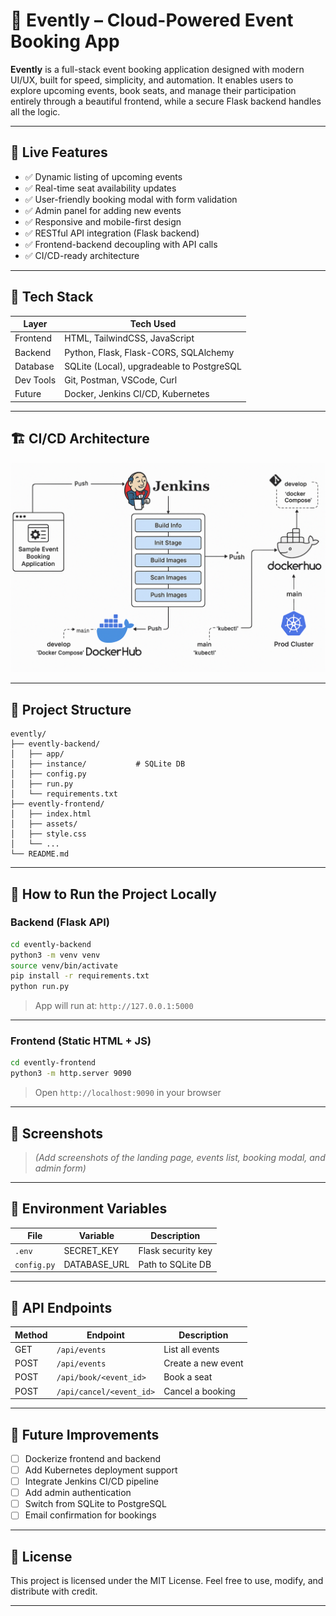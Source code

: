 # 🎫 Evently – Cloud-Powered Event Booking App

**Evently** is a full-stack event booking application designed with modern UI/UX, built for speed, simplicity, and automation. It enables users to explore upcoming events, book seats, and manage their participation entirely through a beautiful frontend, while a secure Flask backend handles all the logic.

---

## 🚀 Live Features

* ✅ Dynamic listing of upcoming events
* ✅ Real-time seat availability updates
* ✅ User-friendly booking modal with form validation
* ✅ Admin panel for adding new events
* ✅ Responsive and mobile-first design
* ✅ RESTful API integration (Flask backend)
* ✅ Frontend-backend decoupling with API calls
* ✅ CI/CD-ready architecture

---

## 🧱 Tech Stack

| Layer     | Tech Used                                 |
| --------- | ----------------------------------------- |
| Frontend  | HTML, TailwindCSS, JavaScript             |
| Backend   | Python, Flask, Flask-CORS, SQLAlchemy     |
| Database  | SQLite (Local), upgradeable to PostgreSQL |
| Dev Tools | Git, Postman, VSCode, Curl                |
| Future    | Docker, Jenkins CI/CD, Kubernetes         |

---

## 🏗️ CI/CD Architecture

![Evently CI/CD Architecture](images/ci-cd-diagram.png)


---

## 📂 Project Structure

```
evently/
├── evently-backend/
│   ├── app/
│   ├── instance/           # SQLite DB
│   ├── config.py
│   ├── run.py
│   └── requirements.txt
├── evently-frontend/
│   ├── index.html
│   ├── assets/
│   ├── style.css
│   └── ...
└── README.md
```

---

## 💠 How to Run the Project Locally

### Backend (Flask API)

```bash
cd evently-backend
python3 -m venv venv
source venv/bin/activate
pip install -r requirements.txt
python run.py
```

> App will run at: `http://127.0.0.1:5000`

---

### Frontend (Static HTML + JS)

```bash
cd evently-frontend
python3 -m http.server 9090
```

> Open `http://localhost:9090` in your browser

---

## 🎨 Screenshots

> *(Add screenshots of the landing page, events list, booking modal, and admin form)*

---

## 🔐 Environment Variables

| File        | Variable      | Description        |
| ----------- | ------------- | ------------------ |
| `.env`      | SECRET\_KEY   | Flask security key |
| `config.py` | DATABASE\_URL | Path to SQLite DB  |

---

## 🧠 API Endpoints

| Method | Endpoint                 | Description        |
| ------ | ------------------------ | ------------------ |
| GET    | `/api/events`            | List all events    |
| POST   | `/api/events`            | Create a new event |
| POST   | `/api/book/<event_id>`   | Book a seat        |
| POST   | `/api/cancel/<event_id>` | Cancel a booking   |

---

## 🧐 Future Improvements

* [ ] Dockerize frontend and backend
* [ ] Add Kubernetes deployment support
* [ ] Integrate Jenkins CI/CD pipeline
* [ ] Add admin authentication
* [ ] Switch from SQLite to PostgreSQL
* [ ] Email confirmation for bookings

---

## 📄 License

This project is licensed under the MIT License. Feel free to use, modify, and distribute with credit.

---

